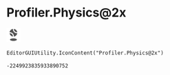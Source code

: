 # Profiler.Physics@2x
![](/img/Profiler.Physics@2x.png)

``` CSharp
EditorGUIUtility.IconContent("Profiler.Physics@2x")
```
```
-2249923835933890752
```
